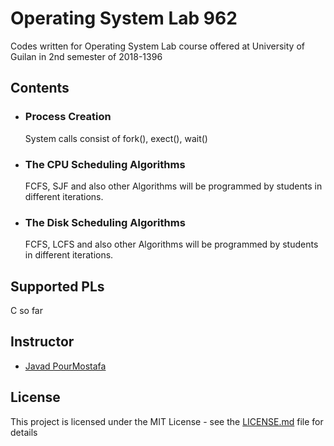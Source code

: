 # Operating System Lab 962 
Codes written for Operating System Lab course offered at University of Guilan in 2nd semester of 2018-1396

## Contents

* ### Process Creation
  System calls consist of fork(), exect(), wait()

* ### The CPU Scheduling Algorithms
  FCFS, SJF and also other Algorithms will be programmed by students in different iterations.
  
* ### The Disk Scheduling Algorithms
  FCFS, LCFS and also other Algorithms will be programmed by students in different iterations.

## Supported PLs
C so far

## Instructor
* [Javad PourMostafa](http://github.com/joyebright)

## License

This project is licensed under the MIT License - see the [LICENSE.md](LICENSE.md) file for details

